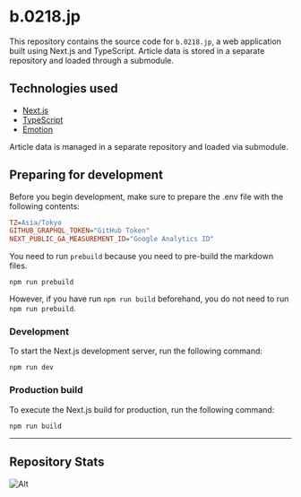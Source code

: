 # b.0218.jp

This repository contains the source code for `b.0218.jp`, a web application built using Next.js and TypeScript. Article data is stored in a separate repository and loaded through a submodule.

## Technologies used

- [Next.js](https://nextjs.org/)
- [TypeScript](https://www.typescriptlang.org/)
- [Emotion](https://emotion.sh/)

Article data is managed in a separate repository and loaded via submodule.

## Preparing for development

Before you begin development, make sure to prepare the .env file with the following contents:

```ini
TZ=Asia/Tokyo
GITHUB_GRAPHQL_TOKEN="GitHub Token"
NEXT_PUBLIC_GA_MEASUREMENT_ID="Google Analytics ID"
```

You need to run `prebuild` because you need to pre-build the markdown files.

```
npm run prebuild
```

However, if you have run `npm run build` beforehand, you do not need to run `npm run prebuild`.

### Development

To start the Next.js development server, run the following command:

```
npm run dev
```

### Production build

To execute the Next.js build for production, run the following command:

```
npm run build
```

---

## Repository Stats

![Alt](https://repobeats.axiom.co/api/embed/b00d97f83f44e270e58b711cbf5ead377bee099c.svg "Repobeats analytics image")

